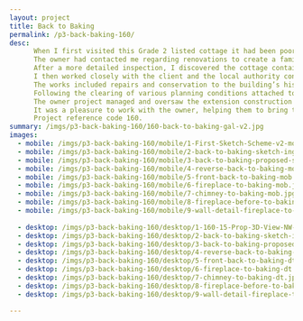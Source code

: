 ```yaml
---
layout: project
title: Back to Baking
permalink: /p3-back-baking-160/
desc:
      When I first visited this Grade 2 listed cottage it had been poorly modernised and altered in the mid 20th century, using modern materials not compatible with historic building conservation.<br><br>
      The owner had contacted me regarding renovations to create a family home. However, the initial works looked to resolve dampness in the living room make repairs to the dangerous chimney stack. This led to a listed building consent approval to remove a later inserted fireplace and to open up an older inglenook fireplace - which assisted with the drying out of the building.<br><br>
      After a more detailed inspection, I discovered the cottage contained some interesting vernacular features in addition to its timber frame. These included a bread oven, old floor pavers, a section of pargetting and wattle & daub infill panels.<br><br>
      I then worked closely with the client and the local authority conservation officer to develop a renovation and extension scheme and attained planning permission and listed building consent.<br><br>
      The works included repairs and conservation to the building’s historic core. This included removing the cementitious render and replacing it with a lime one; upgrading the insulation using natural vapour permeable materials; and the replacement of modern patten windows. The scheme resolved circulation issues, provided an additional bedroom, a larger kitchen, and increased living space overlooking the garden.<br><br>
      Following the clearing of various planning conditions attached to the approvals regarding joinery details and archaeology, I then developed planning drawings for Building Regulation plans approval. I worked closely with a third-party firm of structural engineers to design the extension as an independent structure to the historic core - as well as designing a new timber frame structure to the extension.<br><br>
      The owner project managed and oversaw the extension construction and refurbishment work themselves - although they did subsequently require an additional construction detail of the extension roof structure and insulation.<br><br>
      It was a pleasure to work with the owner, helping them to bring their cottage into good repair and create a family home - this will also assist in the cottage’s conservation long-term.<br><br>
      Project reference code 160.
summary: /imgs/p3-back-baking-160/160-back-to-baking-gal-v2.jpg
images:
  - mobile: /imgs/p3-back-baking-160/mobile/1-First-Sketch-Scheme-v2-mob.jpg
  - mobile: /imgs/p3-back-baking-160/mobile/2-back-to-baking-sketch-inglenook-chimeny-repair-doors-proposed-160-mob.jpg
  - mobile: /imgs/p3-back-baking-160/mobile/3-back-to-baking-proposed-section-sketch-inglenook-chimeny-repair-doors-proposed-160-mob.jpg
  - mobile: /imgs/p3-back-baking-160/mobile/4-reverse-back-to-baking-mob.jpg
  - mobile: /imgs/p3-back-baking-160/mobile/5-front-back-to-baking-mob.jpg
  - mobile: /imgs/p3-back-baking-160/mobile/6-fireplace-to-baking-mob.jpg
  - mobile: /imgs/p3-back-baking-160/mobile/7-chimney-to-baking-mob.jpg
  - mobile: /imgs/p3-back-baking-160/mobile/8-fireplace-before-to-baking-mob.jpg
  - mobile: /imgs/p3-back-baking-160/mobile/9-wall-detail-fireplace-to-baking-mob.jpg
  
  - desktop: /imgs/p3-back-baking-160/desktop/1-160-15-Prop-3D-View-NW-dt.jpg
  - desktop: /imgs/p3-back-baking-160/desktop/2-back-to-baking-sketch-inglenook-chimeny-repair-doors-proposed-160-dt.jpg
  - desktop: /imgs/p3-back-baking-160/desktop/3-back-to-baking-proposed-section-sketch-inglenook-chimeny-repair-doors-proposed-160-dt.jpg
  - desktop: /imgs/p3-back-baking-160/desktop/4-reverse-back-to-baking-dt.jpg
  - desktop: /imgs/p3-back-baking-160/desktop/5-front-back-to-baking-dt.jpg
  - desktop: /imgs/p3-back-baking-160/desktop/6-fireplace-to-baking-dt.jpg
  - desktop: /imgs/p3-back-baking-160/desktop/7-chimney-to-baking-dt.jpg
  - desktop: /imgs/p3-back-baking-160/desktop/8-fireplace-before-to-baking-dt.jpg
  - desktop: /imgs/p3-back-baking-160/desktop/9-wall-detail-fireplace-to-baking-dt.jpg

---
```

